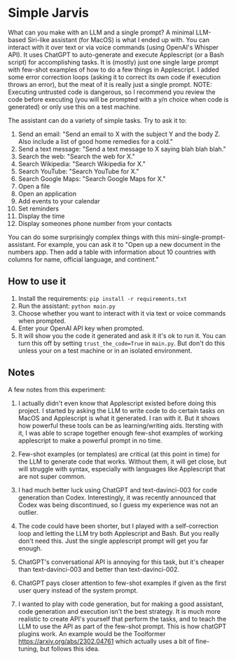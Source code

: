 # Simple Jarvis
What can you make with an LLM and a single prompt? A minimal LLM-based Siri-like assistant (for MacOS) is what I ended up with. You can interact with it over text or via voice commands (using OpenAI's Whisper API). It uses ChatGPT to auto-generate and execute Applescript (or a Bash script) for accomplishing tasks. It is (mostly) just one single large prompt with few-shot examples of how to do a few things in Applescript. I added some error correction loops (asking it to correct its own code if execution throws an error), but the meat of it is really just a single prompt. NOTE: Executing untrusted code is dangerous, so I recommend you review the code before executing (you will be prompted with a y/n choice when code is generated) or only use this on a test machine.

The assistant can do a variety of simple tasks. Try to ask it to:
1) Send an email: "Send an email to X with the subject Y and the body Z. Also include a list of good home remedies for a cold."
2) Send a text message: "Send a text message to X saying blah blah blah."
3) Search the web: "Search the web for X."
4) Search Wikipedia: "Search Wikipedia for X."
5) Search YouTube: "Search YouTube for X."
6) Search Google Maps: "Search Google Maps for X."
7) Open a file
8) Open an application
9) Add events to your calendar
10) Set reminders
11) Display the time
12) Display someones phone number from your contacts

You can do some surprisingly complex things with this mini-single-prompt-assistant. For example, you can ask it to "Open up a new document in the numbers app. Then add a table with information about 10 countries with columns for name, official language, and continent."

## How to use it
1) Install the requirements: `pip install -r requirements.txt`
2) Run the assistant: `python main.py`
3) Choose whether you want to interact with it via text or voice commands when prompted.
4) Enter your OpenAI API key when prompted.
5) It will show you the code it generated and ask it it's ok to run it. You can turn this off by setting `trust_the_code=True` in `main.py`. But don't do this unless your on a test machine or in an isolated environment.

## Notes
A few notes from this experiment:
1) I actually didn't even know that Applescript existed before doing this project. I started by asking the LLM to write code to do certain tasks on MacOS and Applescript is what it generated. I ran with it. But it shows how powerful these tools can be as learning/writing aids. Itersting with it, I was able to scrape together enough few-shot examples of working applescript to make a powerful prompt in no time.

2) Few-shot examples (or templates) are critical (at this point in time) for the LLM to generate code that works. Without them, it will get close, but will struggle with syntax, especially with languages like Applescript that are not super common.

3) I had much better luck using ChatGPT and text-davinci-003 for code generation than Codex. Interestingly, it was recently announced that Codex was being discontinued, so I guess my experience was not an outlier.

4) The code could have been shorter, but I played with a self-correction loop and letting the LLM try both Applescript and Bash. But you really don't need this. Just the single applescript prompt will get you far enough.

5) ChatGPT's conversational API is annoying for this task, but it's cheaper than text-davinci-003 and better than text-davinci-002.

6) ChatGPT pays closer attention to few-shot examples if given as the first user query instead of the system prompt.

7) I wanted to play with code generation, but for making a good assistant, code generation and execution isn't the best strategy. It is much more realistic to create API's yourself that perform the tasks, and to teach the LLM to use the API as part of the few-shot prompt. This is how chatGPT plugins work. An example would be the Toolformer https://arxiv.org/abs/2302.04761 which actually uses a bit of fine-tuning, but follows this idea. 


